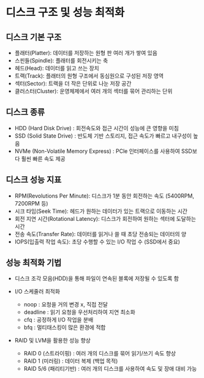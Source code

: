 # 디스크 구조 및 성능 최적화 
## 디스크 기본 구조
- 플래터(Platter): 데이터를 저장하는 원형 판 여러 개가 쌓여 있음
- 스핀들(Spindle): 플래터를 회전시키는 축
- 헤드(Head): 데이터를 읽고 쓰는 장치
- 트랙(Track): 플래터의 원형 구조에서 동심원으로 구성된 저장 영역
- 섹터(Sector): 트랙을 더 작은 단위로 나눈 저장 공간
- 클러스터(Cluster): 운영체제에서 여러 개의 섹터를 묶어 관리하는 단위

## 디스크 종류 
- HDD (Hard Disk Drive) : 회전속도와 접근 시간이 성능에 큰 영향을 미침
- SSD (Solid State Drive) : 반도체 기반 스토리지, 접근 속도가 빠르고 내구성이 높음 
- NVMe (Non-Volatile Memory Express) : PCle 인터페이스를 사용하여 SSD보다 훨씬 빠른 속도 제공  

## 디스크 성능 지표 
- RPM(Revolutions Per Minute): 디스크가 1분 동안 회전하는 속도 (5400RPM, 7200RPM 등)
- 시크 타임(Seek Time): 헤드가 원하는 데이터가 있는 트랙으로 이동하는 시간
- 회전 지연 시간(Rotational Latency): 디스크가 회전하여 원하는 섹터에 도달하는 시간
- 전송 속도(Transfer Rate): 데이터를 읽거나 쓸 때 초당 전송되는 데이터의 양
- IOPS(입출력 작업 속도): 초당 수행할 수 있는 I/O 작업 수 (SSD에서 중요)

## 성능 최적화 기법 
- 디스크 조각 모음(HDD)을 통해 파일이 연속된 블록에 저장될 수 있도록 함 
- I/O 스케줄러 최적화 
    - noop : 요청을 거의 변경 x, 직접 전달
    - deadline : 읽기 요청을 우선처리하여 지연 최소화
    - cfq : 공정하게 I/O 작업을 분배 
    - bfq : 멀티태스킹이 많은 환경에 적합

- RAID 및 LVM을 활용한 성능 향상
    - RAID 0 (스트라이핑) : 여러 개의 디스크를 묶어 읽기/쓰기 속도 향상
    - RAID 1 (미러링) : 데이터 복제 (백업 목적)
    - RAID 5/6 (패리티기반) : 여러 개의 디스크를 사용하여 속도 및 장애 대비 가능 
    